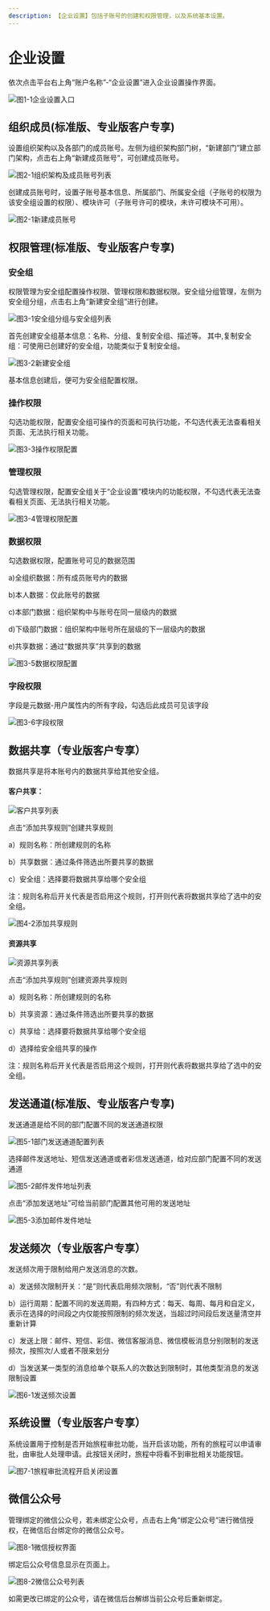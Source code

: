 ```yaml
---
description: 【企业设置】包括子账号的创建和权限管理，以及系统基本设置。
---
```


# 企业设置

依次点击平台右上角“账户名称”-“企业设置”进入企业设置操作界面。

![&#x56FE;1-1&#x4F01;&#x4E1A;&#x8BBE;&#x7F6E;&#x5165;&#x53E3;](../.gitbook/assets/image%20%28304%29.png)

## 组织成员\(标准版、专业版客户专享\)

设置组织架构以及各部门的成员账号。左侧为组织架构部门树，“新建部门”建立部门架构，点击右上角“新建成员账号”，可创建成员账号。

![&#x56FE;2-1&#x7EC4;&#x7EC7;&#x67B6;&#x6784;&#x53CA;&#x6210;&#x5458;&#x8D26;&#x53F7;&#x5217;&#x8868;](../.gitbook/assets/tu-pian-1%20%281%29.png)

 创建成员账号时，设置子账号基本信息、所属部门、所属安全组（子账号的权限为该安全组设置的权限）、模块许可（子账号许可的模块，未许可模块不可用）。

![&#x56FE;2-1&#x65B0;&#x5EFA;&#x6210;&#x5458;&#x8D26;&#x53F7;](../.gitbook/assets/tu-pian-2.png)

## 权限管理\(标准版、专业版客户专享\)

### 安全组

权限管理为安全组配置操作权限、管理权限和数据权限。安全组分组管理，左侧为安全组分组，点击右上角“新建安全组”进行创建。

![&#x56FE;3-1&#x5B89;&#x5168;&#x7EC4;&#x5206;&#x7EC4;&#x4E0E;&#x5B89;&#x5168;&#x7EC4;&#x5217;&#x8868;](../.gitbook/assets/tu-pian-3.png)

首先创建安全组基本信息：名称、分组、复制安全组、描述等。 其中,复制安全组：可使用已创建好的安全组，功能类似于复制安全组。

![&#x56FE;3-2&#x65B0;&#x5EFA;&#x5B89;&#x5168;&#x7EC4;](../.gitbook/assets/tu-pian-4.png)

基本信息创建后，便可为安全组配置权限。

### 操作权限

勾选功能权限，配置安全组可操作的页面和可执行功能，不勾选代表无法查看相关页面、无法执行相关功能。

![&#x56FE;3-3&#x64CD;&#x4F5C;&#x6743;&#x9650;&#x914D;&#x7F6E;](../.gitbook/assets/tu-pian-5.png)

### 管理权限

勾选管理权限，配置安全组关于“企业设置”模块内的功能权限，不勾选代表无法查看相关页面、无法执行相关功能。

![&#x56FE;3-4&#x7BA1;&#x7406;&#x6743;&#x9650;&#x914D;&#x7F6E;](../.gitbook/assets/tu-pian-6.png)

### 数据权限

勾选数据权限，配置账号可见的数据范围 

a\)全组织数据：所有成员账号内的数据 

b\)本人数据：仅此账号的数据 

c\)本部门数据：组织架构中与账号在同一层级内的数据 

d\)下级部门数据：组织架构中账号所在层级的下一层级内的数据 

e\)共享数据：通过“数据共享”共享到的数据

![&#x56FE;3-5&#x6570;&#x636E;&#x6743;&#x9650;&#x914D;&#x7F6E;](../.gitbook/assets/tu-pian-7.png)

### 字段权限

字段是元数据-用户属性内的所有字段，勾选后此成员可见该字段

![&#x56FE;3-6&#x5B57;&#x6BB5;&#x6743;&#x9650;](../.gitbook/assets/wei-xin-jie-tu-20190929134645.png)

## 数据共享（专业版客户专享）

数据共享是将本账号内的数据共享给其他安全组。

#### 客户共享：

![&#x5BA2;&#x6237;&#x5171;&#x4EAB;&#x5217;&#x8868;](../.gitbook/assets/wei-xin-jie-tu-20190929135246.png)

点击“添加共享规则”创建共享规则

a）规则名称：所创建规则的名称 

b）共享数据：通过条件筛选出所要共享的数据 

c）安全组：选择要将数据共享给哪个安全组 

注：规则名称后开关代表是否启用这个规则，打开则代表将数据共享给了选中的安全组。

![&#x56FE;4-2&#x6DFB;&#x52A0;&#x5171;&#x4EAB;&#x89C4;&#x5219;](../.gitbook/assets/tu-pian-9.png)

#### 资源共享

![&#x8D44;&#x6E90;&#x5171;&#x4EAB;&#x5217;&#x8868;](../.gitbook/assets/wei-xin-jie-tu-20190929135851.png)

点击“添加共享规则”创建资源共享规则

a）规则名称：所创建规则的名称 

b）共享资源：通过条件筛选出所要共享的数据 

c）共享给：选择要将数据共享给哪个安全组 

d）选择给安全组共享的操作

注：规则名称后开关代表是否启用这个规则，打开则代表将数据共享给了选中的安全组。

## 发送通道\(标准版、专业版客户专享\)

发送通道是给不同的部门配置不同的发送通道权限

![&#x56FE;5-1&#x90E8;&#x95E8;&#x53D1;&#x9001;&#x901A;&#x9053;&#x914D;&#x7F6E;&#x5217;&#x8868;](../.gitbook/assets/tu-pian-10.png)

选择邮件发送地址、短信发送通道或者彩信发送通道，给对应部门配置不同的发送通道

![&#x56FE;5-2&#x90AE;&#x4EF6;&#x53D1;&#x4EF6;&#x5730;&#x5740;&#x5217;&#x8868;](../.gitbook/assets/tu-pian-11.png)

点击“添加发送地址”可给当前部门配置其他可用的发送地址

![&#x56FE;5-3&#x6DFB;&#x52A0;&#x90AE;&#x4EF6;&#x53D1;&#x4EF6;&#x5730;&#x5740;](../.gitbook/assets/tu-pian-12.png)

## 发送频次（专业版客户专享）

发送频次用于限制给用户发送消息的次数。

a）发送频次限制开关：“是”则代表启用频次限制，“否”则代表不限制

 b）运行周期：配置不同的发送周期，有四种方式：每天、每周、每月和自定义，表示在选择的时间段之内仅能按照限制的频次发送，当超过时间段后发送量清空并重新计算 

c）发送上限：邮件、短信、彩信、微信客服消息、微信模板消息分别限制的发送频次，按照次/人或者不限来划分 

d）当发送某一类型的消息给单个联系人的次数达到限制时，其他类型消息的发送限制设置

![&#x56FE;6-1&#x53D1;&#x9001;&#x9891;&#x6B21;&#x8BBE;&#x7F6E;](../.gitbook/assets/tu-pian-13.png)

## 系统设置（专业版客户专享）

系统设置用于控制是否开始旅程审批功能，当开启该功能，所有的旅程可以申请审批，由审批人处理申请。此按钮关闭时，旅程中将看不到审批相关功能按钮。

![&#x56FE;7-1&#x65C5;&#x7A0B;&#x5BA1;&#x6279;&#x6D41;&#x7A0B;&#x5F00;&#x542F;&#x5173;&#x95ED;&#x8BBE;&#x7F6E;](../.gitbook/assets/tu-pian-14.png)

## 微信公众号

管理绑定的微信公众号，若未绑定公众号，点击右上角“绑定公众号”进行微信授权，在微信后台绑定你的微信公众号。

![&#x56FE;8-1&#x5FAE;&#x4FE1;&#x6388;&#x6743;&#x754C;&#x9762;](../.gitbook/assets/tu-pian-15.png)

绑定后公众号信息显示在页面上。

![&#x56FE;8-2&#x5FAE;&#x4FE1;&#x516C;&#x4F17;&#x53F7;&#x5217;&#x8868;](../.gitbook/assets/tu-pian-16.png)

如需更改已绑定的公众号，请在微信后台解绑当前公众号后重新绑定。

